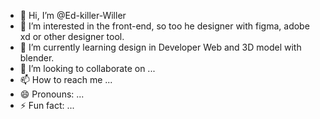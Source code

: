 - 👋 Hi, I’m @Ed-killer-Willer
- 👀 I’m interested in the front-end, so too he designer with figma, adobe xd or other designer tool.
- 🌱 I’m currently learning design in Developer Web and 3D model with blender.
- 💞️ I’m looking to collaborate on ...
- 📫 How to reach me ...
- 😄 Pronouns: ...
- ⚡ Fun fact: ...

<!---
Ed-killer-Willer/Ed-killer-Willer is a ✨ special ✨ repository because its `README.md` (this file) appears on your GitHub profile.
You can click the Preview link to take a look at your changes.
--->
